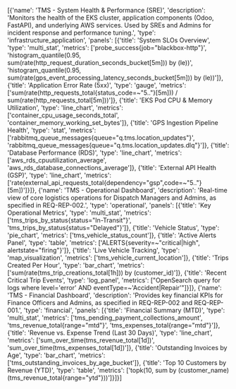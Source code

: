 [{'name': 'TMS - System Health & Performance (SRE)', 'description': 'Monitors the health of the EKS cluster, application components (Odoo, FastAPI), and underlying AWS services. Used by SREs and Admins for incident response and performance tuning.', 'type': 'infrastructure_application', 'panels': [{'title': 'System SLOs Overview', 'type': 'multi_stat', 'metrics': ['probe_success{job="blackbox-http"}', 'histogram_quantile(0.95, sum(rate(http_request_duration_seconds_bucket[5m])) by (le))', 'histogram_quantile(0.95, sum(rate(gps_event_processing_latency_seconds_bucket[5m])) by (le))']}, {'title': 'Application Error Rate (5xx)', 'type': 'gauge', 'metrics': ['sum(rate(http_requests_total{status_code=~"5.."}[5m])) / sum(rate(http_requests_total[5m]))']}, {'title': 'EKS Pod CPU & Memory Utilization', 'type': 'line_chart', 'metrics': ['container_cpu_usage_seconds_total', 'container_memory_working_set_bytes']}, {'title': 'GPS Ingestion Pipeline Health', 'type': 'stat', 'metrics': ['rabbitmq_queue_messages{queue="q.tms.location_updates"}', 'rabbitmq_queue_messages{queue="q.tms.location_updates.dlq"}']}, {'title': 'Database Performance (RDS)', 'type': 'line_chart', 'metrics': ['aws_rds_cpuutilization_average', 'aws_rds_database_connections_average']}, {'title': 'External API Health (GSP)', 'type': 'line_chart', 'metrics': ['rate(external_api_requests_total{dependency="gsp",code=~"5.."}[5m])']}]}, {'name': 'TMS - Operational Dashboard', 'description': 'Real-time view of core logistics operations for Dispatch Managers and Admins, as specified in REQ-REP-002.', 'type': 'operational', 'panels': [{'title': 'Key Operational Metrics', 'type': 'multi_stat', 'metrics': ['tms_trips_by_status{status="In-Transit"}', 'tms_trips_by_status{status="Delayed"}']}, {'title': 'Vehicle Status', 'type': 'pie_chart', 'metrics': ['tms_vehicle_status_count']}, {'title': 'Active Alerts Panel', 'type': 'table', 'metrics': ['ALERTS{severity=~"critical|high", alertstate="firing"}']}, {'title': 'Live Vehicle Tracking', 'type': 'map_visualization', 'metrics': ['tms_vehicle_current_location']}, {'title': 'Trips Created Per Hour', 'type': 'bar_chart', 'metrics': ['sum(rate(tms_trip_creations_total[1h])) by (customer_id)']}, {'title': 'Recent Critical Trip Events', 'type': 'log_panel', 'metrics': ["OpenSearch query for logs where level='error' AND eventType=~'Accident|Repair'"]}]}, {'name': 'TMS - Financial Dashboard', 'description': 'Provides key financial KPIs for Finance Officers and Admins, as specified in REQ-REP-002 and REQ-REP-001.', 'type': 'financial', 'panels': [{'title': 'Financial Summary (MTD)', 'type': 'multi_stat', 'metrics': ['tms_pending_payment_collections_amount', 'tms_revenue_total{range="mtd"}', 'tms_expenses_total{range="mtd"}']}, {'title': 'Revenue vs. Expense Trend (Last 30 Days)', 'type': 'line_chart', 'metrics': ['sum_over_time(tms_revenue_total[1d])', 'sum_over_time(tms_expenses_total[1d])']}, {'title': 'Outstanding Invoices by Age', 'type': 'bar_chart', 'metrics': ['tms_outstanding_invoices_by_age_bucket']}, {'title': 'Top 10 Customers by Revenue (YTD)', 'type': 'table', 'metrics': ['topk(10, sum by (customer_name) (tms_revenue_total{range="ytd"}))']}]}]

